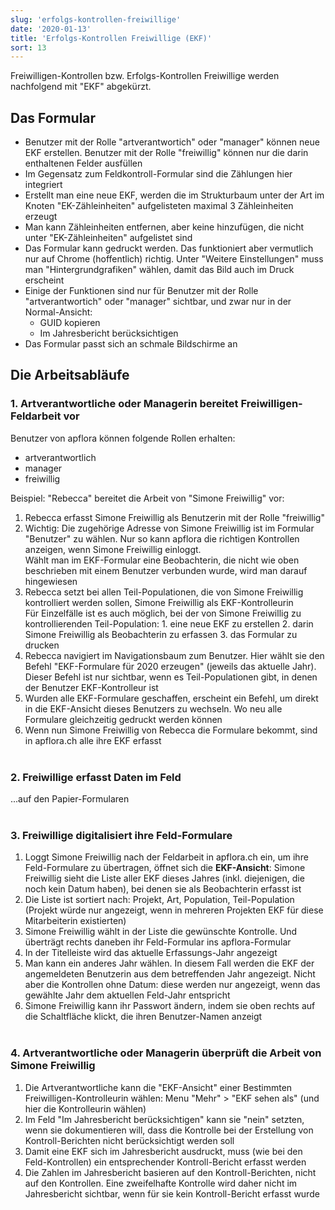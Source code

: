 ```yaml
---
slug: 'erfolgs-kontrollen-freiwillige'
date: '2020-01-13'
title: 'Erfolgs-Kontrollen Freiwillige (EKF)'
sort: 13
---
```


Freiwilligen-Kontrollen bzw. Erfolgs-Kontrollen Freiwillige werden nachfolgend mit "EKF" abgekürzt.

## Das Formular

- Benutzer mit der Rolle "artverantwortich" oder "manager" können neue EKF erstellen. Benutzer mit der Rolle "freiwillig" können nur die darin enthaltenen Felder ausfüllen
- Im Gegensatz zum Feldkontroll-Formular sind die Zählungen hier integriert
- Erstellt man eine neue EKF, werden die im Strukturbaum unter der Art im Knoten "EK-Zähleinheiten" aufgelisteten maximal 3 Zähleinheiten erzeugt
- Man kann Zähleinheiten entfernen, aber keine hinzufügen, die nicht unter "EK-Zähleinheiten" aufgelistet sind
- Das Formular kann gedruckt werden. Das funktioniert aber vermutlich nur auf Chrome (hoffentlich) richtig. Unter "Weitere Einstellungen" muss man "Hintergrundgrafiken" wählen, damit das Bild auch im Druck erscheint
- Einige der Funktionen sind nur für Benutzer mit der Rolle "artverantwortich" oder "manager" sichtbar, und zwar nur in der Normal-Ansicht:
  - GUID kopieren
  - Im Jahresbericht berücksichtigen
- Das Formular passt sich an schmale Bildschirme an

## Die Arbeitsabläufe

### 1. Artverantwortliche oder Managerin bereitet Freiwilligen-Feldarbeit vor

Benutzer von apflora können folgende Rollen erhalten:

- artverantwortlich
- manager
- freiwillig

Beispiel: "Rebecca" bereitet die Arbeit von "Simone Freiwillig" vor:

1. Rebecca erfasst Simone Freiwillig als Benutzerin mit der Rolle "freiwillig"
2. Wichtig: Die zugehörige Adresse von Simone Freiwillig ist im Formular "Benutzer" zu wählen. Nur so kann apflora die richtigen Kontrollen anzeigen, wenn Simone Freiwillig einloggt.<br/>
   Wählt man im EKF-Formular eine Beobachterin, die nicht wie oben beschrieben mit einem Benutzer verbunden wurde, wird man darauf hingewiesen
3. Rebecca setzt bei allen Teil-Populationen, die von Simone Freiwillig kontrolliert werden sollen, Simone Freiwillig als EKF-Kontrolleurin<br/>
   Für Einzelfälle ist es auch möglich, bei der von Simone Freiwillig zu kontrollierenden Teil-Population: 1. eine neue EKF zu erstellen 2. darin Simone Freiwillig als Beobachterin zu erfassen 3. das Formular zu drucken
4. Rebecca navigiert im Navigationsbaum zum Benutzer. Hier wählt sie den Befehl "EKF-Formulare für 2020 erzeugen" (jeweils das aktuelle Jahr). Dieser Befehl ist nur sichtbar, wenn es Teil-Populationen gibt, in denen der Benutzer EKF-Kontrolleur ist
5. Wurden alle EKF-Formulare geschaffen, erscheint ein Befehl, um direkt in die EKF-Ansicht dieses Benutzers zu wechseln. Wo neu alle Formulare gleichzeitig gedruckt werden können
6. Wenn nun Simone Freiwillig von Rebecca die Formulare bekommt, sind in apflora.ch alle ihre EKF erfasst<br/><br/>

### 2. Freiwillige erfasst Daten im Feld

...auf den Papier-Formularen<br/><br/>

### 3. Freiwillige digitalisiert ihre Feld-Formulare

1. Loggt Simone Freiwillig nach der Feldarbeit in apflora.ch ein, um ihre Feld-Formulare zu übertragen, öffnet sich die **EKF-Ansicht**: Simone Freiwillig sieht die Liste aller EKF dieses Jahres (inkl. diejenigen, die noch kein Datum haben), bei denen sie als Beobachterin erfasst ist
2. Die Liste ist sortiert nach: Projekt, Art, Population, Teil-Population (Projekt würde nur angezeigt, wenn in mehreren Projekten EKF für diese Mitarbeiterin existierten)
3. Simone Freiwillig wählt in der Liste die gewünschte Kontrolle. Und überträgt rechts daneben ihr Feld-Formular ins apflora-Formular
4. In der Titelleiste wird das aktuelle Erfassungs-Jahr angezeigt
5. Man kann ein anderes Jahr wählen. In diesem Fall werden die EKF der angemeldeten Benutzerin aus dem betreffenden Jahr angezeigt. Nicht aber die Kontrollen ohne Datum: diese werden nur angezeigt, wenn das gewählte Jahr dem aktuellen Feld-Jahr entspricht
6. Simone Freiwillig kann ihr Passwort ändern, indem sie oben rechts auf die Schaltfläche klickt, die ihren Benutzer-Namen anzeigt<br/><br/>

### 4. Artverantwortliche oder Managerin überprüft die Arbeit von Simone Freiwillig

1. Die Artverantwortliche kann die "EKF-Ansicht" einer Bestimmten Freiwilligen-Kontrolleurin wählen: Menu "Mehr" > "EKF sehen als" (und hier die Kontrolleurin wählen)
2. Im Feld "Im Jahresbericht berücksichtigen" kann sie "nein" setzten, wenn sie dokumentieren will, dass die Kontrolle bei der Erstellung von Kontroll-Berichten nicht berücksichtigt werden soll
3. Damit eine EKF sich im Jahresbericht ausdruckt, muss (wie bei den Feld-Kontrollen) ein entsprechender Kontroll-Bericht erfasst werden
4. Die Zahlen im Jahresbericht basieren auf den Kontroll-Berichten, nicht auf den Kontrollen. Eine zweifelhafte Kontrolle wird daher nicht im Jahresbericht sichtbar, wenn für sie kein Kontroll-Bericht erfasst wurde
